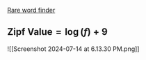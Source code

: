 [Rare word finder](https://ethannguyenuser.github.io/projects/rare-word-finder/)
## $\displaystyle \text{Zipf Value}=\log(f)+9$
![[Screenshot 2024-07-14 at 6.13.30 PM.png]]